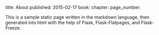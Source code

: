 title: About
published: 2015-02-17
book:
chapter:
page_number:

This is a sample static page written in the markdown language, then generated into html with the help of Flask, Flask-Flatpages, and Flask-Freeze.
